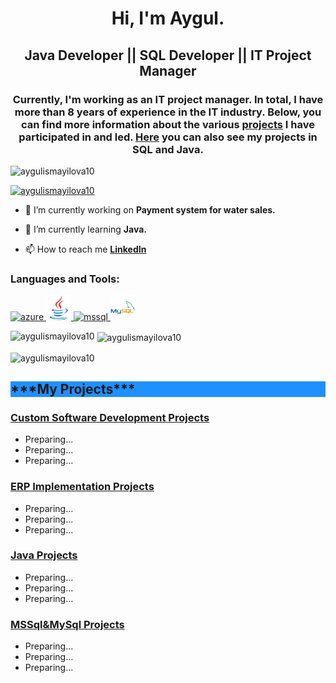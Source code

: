 <html lang="en" dir="ltr" class="js"><head>
<meta http-equiv="X-UA-Compatible" content="IE=edge">
<meta http-equiv="Content-Type" content="text/html; charset=utf-8">
<meta name="Generator" content="Drupal 7 (http://drupal.org)">
<link rel="canonical" href="/guides/site-builders-guide/edit-html-page/expandcollapse-content">
<link rel="shortlink" href="/node/393">
<link rel="shortcut icon" href="https://open.berkeley.edu/profiles/openberkeley/themes/openberkeley_theme_brand/favicon.ico" type="image/vnd.microsoft.icon">
<meta name="viewport" content="width=device-width, initial-scale=1.0">
<meta name="twitter:dnt" content="on">
  <link type="text/css" rel="stylesheet" href="https://open.berkeley.edu/sites/default/files/css/css_kShW4RPmRstZ3SpIC-ZvVGNFVAi0WEMuCnI0ZkYIaFw.css" media="all">
<link type="text/css" rel="stylesheet" href="https://open.berkeley.edu/sites/default/files/css/css_TnnMw6Mh72mEvaDujXjSbFOpptbdTbtXwXrVO5d8QpM.css" media="all">
<link type="text/css" rel="stylesheet" href="https://open.berkeley.edu/sites/default/files/css/css_VTJqEpJ_kbGhyWnq6E__HtNmim_pFNj_xmqT2CnuFyk.css" media="all">
<link type="text/css" rel="stylesheet" href="https://open.berkeley.edu/sites/default/files/css/css_i9DowixU-nnFkxpoq0thrDZ2qpXLjGA7qp7H6ElMpdY.css" media="screen">
<link type="text/css" rel="stylesheet" href="https://open.berkeley.edu/sites/default/files/css/css_APYixMYMTgdj-DTfmy00ksVbeBtksyeNOo7xKYl9x4w.css" media="all">
<link type="text/css" rel="stylesheet" href="https://open.berkeley.edu/sites/default/files/css/css_fTfJo-dPtzirDva2c_4irCYiTua1w5HvujwppmNQxcE.css" media="all">
<link type="text/css" rel="stylesheet" href="https://open.berkeley.edu/sites/default/files/css/css__yXUSbPrZXOHoK-SWPRmMFHsozgp_h_g_gMgnGBQlrw.css" media="all">
<link type="text/css" rel="stylesheet" href="https://open.berkeley.edu/sites/default/files/css/css_81EreKB4Ffrx5o-vUNZjj3ZYWD1OdbxZpAw5iIonfBQ.css" media="print">
<link type="text/css" rel="stylesheet" href="https://open.berkeley.edu/sites/default/files/css/css_7a4eMJPMtJAdI_494tGuSKyxQKLfPfj5gajuj6CT4xI.css" media="all">
<link type="text/css" rel="stylesheet" href="//fonts.googleapis.com/css?family=Open+Sans:300italic,400italic,600italic,700italic,800italic,400,300,600,700,800" media="all">
<link type="text/css" rel="stylesheet" href="//use.typekit.net/aeg3kye.css" media="all">
<script type="text/javascript" src="https://open.berkeley.edu/sites/default/files/js/js_Hd6etpKbbPoyfAq8VfqNxcODrMyruSATlnzENVPPX8w.js"></script>
<script type="text/javascript" src="https://open.berkeley.edu/sites/default/files/js/js_-XMY613WD2BTXjfxSlzZQ9Eo0bw4-h-ZZomLzclkVkU.js"></script>
<script type="text/javascript" src="https://www.googletagmanager.com/gtag/js?id=UA-37387190-1"></script>
<script type="text/javascript" src="https://open.berkeley.edu/sites/default/files/js/js_6rgDyfGqclpbBzoK6oaPyxiPq34PIBKp6PLIhDd4D1g.js"></script>
<script type="text/javascript" src="https://open.berkeley.edu/sites/default/files/js/js_dLmXSnakSlQtnZLfaN1SzmwinPEDYG7s4CVD6dWEOCk.js"></script>
</head>
<body class="html not-front not-logged-in one-sidebar sidebar-first page-node page-node- page-node-393 node-type-openberkeley-content-page region-content panel-layout-radix_boxton panel-region-contentmain no-slogan site-name-normal site-name-option-one form-single-submit-processed faq-content-processed openberkeley-collapsible-processed jquery-once-1-processed radix-dropdown-processed openberkeley-theme-base-processed" style="">
<h1 align="center">Hi, I'm Aygul.</h1>
<h2 align="center">Java Developer || SQL Developer || IT Project Manager</h2>
<h3 align="center"> Currently, I'm working as an IT project manager. In total, I have more than 8 years of experience in the IT industry. Below, you can find more information about the various <a href="https://github.com/AygulIsmayilova10#my-projects" alt="azure" width="40" height="40"/> projects</a>   I have participated in and led.
<a href="https://github.com/AygulIsmayilova10#my-projects" alt="azure" width="40" height="40"/> Here</a> you can also see my projects in SQL and Java.
</h3>


<p align="left"> <img src="https://komarev.com/ghpvc/?username=aygulismayilova10&label=Profile%20views&color=0e75b6&style=flat" alt="aygulismayilova10" /> </p>

<p align="left"> <a href="https://github.com/ryo-ma/github-profile-trophy"><img src="https://github-profile-trophy.vercel.app/?username=aygulismayilova10" alt="aygulismayilova10" /></a> </p>

- 🔭 I’m currently working on **Payment system for water sales.**

- 🌱 I’m currently learning **Java.**

- 📫 How to reach me **[LinkedIn](https://www.linkedin.com/in/aygul-ismayilova-018547177/)**


<p align="left">
</p>

<h3 align="left">Languages and Tools:</h3>
<p align="left"> <a href="https://azure.microsoft.com/en-in/" target="_blank" rel="noreferrer"> <img src="https://www.vectorlogo.zone/logos/microsoft_azure/microsoft_azure-icon.svg" alt="azure" width="40" height="40"/> </a> <a href="https://www.java.com" target="_blank" rel="noreferrer"> <img src="https://raw.githubusercontent.com/devicons/devicon/master/icons/java/java-original.svg" alt="java" width="40" height="40"/> </a> <a href="https://www.microsoft.com/en-us/sql-server" target="_blank" rel="noreferrer"> <img src="https://www.svgrepo.com/show/303229/microsoft-sql-server-logo.svg" alt="mssql" width="40" height="40"/> </a> <a href="https://www.mysql.com/" target="_blank" rel="noreferrer"> <img src="https://raw.githubusercontent.com/devicons/devicon/master/icons/mysql/mysql-original-wordmark.svg" alt="mysql" width="40" height="40"/> </a> </p>

<p><img align="left" src="https://github-readme-stats.vercel.app/api/top-langs?username=aygulismayilova10&show_icons=true&locale=en&layout=compact" alt="aygulismayilova10" /></p>

<p>&nbsp;<img align="center" src="https://github-readme-stats.vercel.app/api?username=aygulismayilova10&show_icons=true&locale=en" alt="aygulismayilova10" /></p>

<p><img align="center" src="https://github-readme-streak-stats.herokuapp.com/?user=aygulismayilova10&" alt="aygulismayilova10" /></p>
<h2 style="background-color:DodgerBlue;">***My Projects***</h2>
<div class="field-item even"><ul>
</ul>
<div class="openberkeley-collapsible-container" id="openberkeley-collapsible-container-0" aria-expanded="false">
<h3 class="openberkeley-collapsible-controller"><a href="#openberkeley-collapsible-container-0-target" class="openberkeley-collapsible-trigger" aria-expanded="false" id="openberkeley-collapsible-container-0-trigger" aria-controls="openberkeley-collapsible-container-0-target">Custom Software Development Projects <span class="openberkeley-collapsible-status"><span class="fa fa-plus"><span class="element-invisible"></span></span></span></a></h3>
<ul>
<li>Preparing...</li>
<li>Preparing...</li>
<li>Preparing...</li>
</ul>
</div>
</div>
<div class="openberkeley-collapsible-container" id="openberkeley-collapsible-container-1" aria-expanded="false">
<h3 class="openberkeley-collapsible-controller"><a href="#openberkeley-collapsible-container-1-target" class="openberkeley-collapsible-trigger" aria-expanded="false" id="openberkeley-collapsible-container-1-trigger" aria-controls="openberkeley-collapsible-container-1-target">ERP Implementation Projects <span class="openberkeley-collapsible-status"><span class="fa fa-plus"><span class="element-invisible"></span></span></span></a></h3>
<ul>
<li>Preparing...</li>
<li>Preparing...</li>
<li>Preparing...</li>
</ul>
</div>
<div class="openberkeley-collapsible-container" id="openberkeley-collapsible-container-2" aria-expanded="false">
<h3 class="openberkeley-collapsible-controller"><a href="#openberkeley-collapsible-container-2-target" class="openberkeley-collapsible-trigger" aria-expanded="false" id="openberkeley-collapsible-container-2-trigger" aria-controls="openberkeley-collapsible-container-2-target">Java Projects <span class="openberkeley-collapsible-status"><span class="fa fa-plus"><span class="element-invisible"></span></span></span></a></h3>
<ul>
<li>Preparing...</li>
<li>Preparing...</li>
<li>Preparing...</li>
</ul>
</div>
<div class="openberkeley-collapsible-container" id="openberkeley-collapsible-container-3" aria-expanded="false">
<h3 class="openberkeley-collapsible-controller"><a href="#openberkeley-collapsible-container-3-target" class="openberkeley-collapsible-trigger" aria-expanded="false" id="openberkeley-collapsible-container-3-trigger" aria-controls="openberkeley-collapsible-container-3-target">MSSql&MySql Projects <span class="openberkeley-collapsible-status"><span class="fa fa-plus"><span class="element-invisible"></span></span></span></a></h3>
<ul>
<li>Preparing...</li>
<li>Preparing...</li>
<li>Preparing...</li>
</ul>
</div>
</div></body>
</html>
